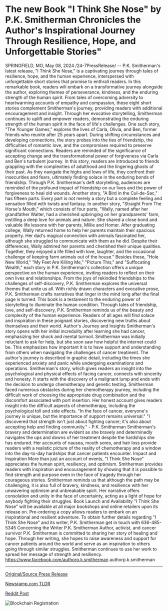 # The new Book "I Think She Nose" by P.K. Smitherman Chronicles the Author's Inspirational Journey Through Resilience, Hope, and Unforgettable Stories"

SPRINGFIELD, MO, May 08, 2024 /24-7PressRelease/ -- P.K. Smitherman's latest release, "I Think She Nose," is a captivating journey through tales of resilience, hope, and the human experience, interspersed with unforgettable short stories that promise to enthrall readers. In this remarkable book, readers will embark on a transformative journey alongside the author, exploring themes of perseverance, kindness, and the enduring strength of the human spirit. From tales of overcoming adversity to heartwarming accounts of empathy and compassion, these eight short stories complement Smitherman's journey, providing readers with additional encouragement and insight. Through her evocative storytelling, Smitherman continues to uplift and empower readers, demonstrating the enduring strength of the human spirit in the face of life's challenges.  One such story, "The Younger Games," explores the lives of Carla, Olivia, and Ben, former friends who reunite after 25 years apart. During shifting circumstances and developing connections, the story probes into the ties of friendship, the difficulties of romantic love, and the compromises required to preserve significant connections. Readers are reminded of the significance of accepting change and the transformational power of forgiveness via Carla and Ben's turbulent journey.  In this story, readers are introduced to friends grappling with the complexities of adulthood and the lingering ghosts of their past. As they navigate the highs and lows of life, they confront their insecurities and fears, ultimately finding solace in the enduring bonds of friendship. Through P.K. Smitherman's deft storytelling, audiences are reminded of the profound impact of friendship on our lives and the power of forgiveness to heal old wounds.  Another story, "A Bird in the Cul-de-Sac," has fifteen parts. Every part is not merely a story but a complete feeling and sensation filled with twists and fantasy.  In another story, "Straight From The Horse's Mouth," which consists of four parts, "Wally, named after her grandfather Walter, had a cherished upbringing on her grandparents' farm, instilling a deep love for animals and nature. She shared a close bond and valuable life lessons with her parents, Millie and Homer. After graduating college, Wally returned home to help her parents maintain their spacious property. Her dad's magical connection with animals fascinated her, although she struggled to communicate with them as he did. Despite their differences, Wally admired her parents and cherished their unique qualities. Together, they enjoyed a life filled with love, laughter, and the occasional challenge of keeping farm animals out of the house."  Besides these, "Hole New World," "My Feet Are Killing Me," "Picture This," and "Suffocating Wealth," each story in P.K. Smitherman's collection offers a unique perspective on the human experience, inviting readers to reflect on their own lives and relationships. From the joys of rekindled friendships to the challenges of self-discovery, P.K. Smitherman explores the universal themes that unite us all. With richly drawn characters and evocative prose, P.K. Smitherman crafts narratives that linger in the mind long after the final page is turned.  This book is a testament to the enduring power of storytelling to illuminate the human condition. Through tales of friendship, love, and self-discovery, P.K. Smitherman reminds us of the beauty and complexity of the human experience. Readers of all ages will find solace and inspiration in these poignant stories, discovering new truths about themselves and their world.  Author's Journey and Insights Smitherman's story opens with her initial incredulity after learning she had cancer, emphasizing her shock and mental turmoil. Smitherman was initially reluctant to ask for help, but she soon saw how helpful the internet could be. This emphasizes how important it is to have support and understanding from others when navigating the challenges of cancer treatment.  The author's journey is described in graphic detail, including the times she experienced anxiety and panic while undergoing examinations and operations. Smitherman's story, which gives readers an insight into the psychological and physical effects of facing cancer, connects with sincerity and honesty. It starts with the discovery of a malignant lump and ends with the decision to undergo chemotherapy and genetic testing.  Smitherman faced numerous obstacles during her chemotherapy journey, including the difficult work of choosing the appropriate drug combination and the discomfort associated with port insertion. Her honest account gives readers insight into the difficult aspects of chemotherapy, including the psychological toll and side effects.   "In the face of cancer, everyone's journey is unique, but the importance of support remains universal." "I discovered that strength isn't just about fighting cancer; it's also about accepting help and finding community." -	P.K. Smitherman  Smitherman's bravery and determination are evident as she bravely and determinedly navigates the ups and downs of her treatment despite the hardships she has endured. Her accounts of nausea, mouth sores, and hair loss provide readers with a realistic picture of the reality of chemotherapy and a window into the day-to-day hardships that cancer patients encounter.  Impact and Inspiration More than just an account of events, "I Think She Nose" appreciates the human spirit, resiliency, and optimism. Smitherman provides readers with inspiration and encouragement by showing that it is possible to find strength and purpose even in the face of tragedy through her courageous stories. Smitherman reminds us that although the path may be challenging, it is also full of bravery, kindness, and resilience with her unwavering optimism and unbreakable spirit. Her narrative offers consolation and unity in the face of uncertainty, acting as a light of hope for anybody fighting their struggles.  Book Launch and Availability "I Think She Nose" will be available at all major bookshops and online retailers upon its release on. Pre-ordering a copy allows readers to embark on an inspirational and resilient adventure.   To obtain further details regarding "I Think She Nose" and its writer, P.K. Smitherman get in touch with 636-485-5345  Concerning the Writer  P.K. Smitherman Author, activist, and cancer survivor P.K. Smitherman is committed to sharing her story of healing and hope. Through her writing, she hopes to raise awareness and support for cancer patients around the world and serve as an inspiration to others going through similar struggles. Smitherman continues to use her work to spread her message of strength and resiliency.  https://www.facebook.com/authorp.k.smitherman authorp.k.smitherman 

---

[Original/Source Press Release](https://newlive.24-7pressrelease.com/press-release/510721/the-new-book-i-think-she-nose-by-pk-smitherman-chronicles-the-authors-inspirational-journey-through-resilience-hope-and-unforgettable-stories)
                    

[Newsramp.com TLDR](None) 



[Reddit Post](https://www.reddit.com/r/BookNews/comments/1cpq6vk/pk_smithermans_i_think_she_nose_a_captivating/) 



![Blockchain Registration](https://cdn.newsramp.app/24-7PressRelease/qrcode/245/11/knotjW4D.webp)